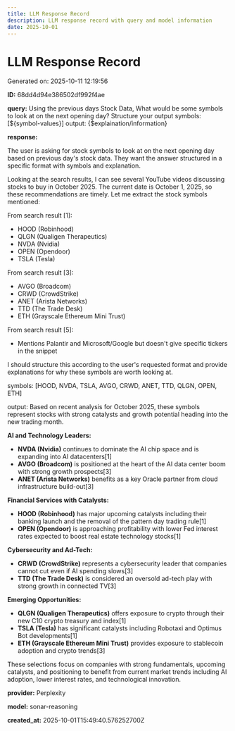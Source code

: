 ```yaml
---
title: LLM Response Record
description: LLM response record with query and model information
date: 2025-10-01
---
```


# LLM Response Record

Generated on: 2025-10-11 12:19:56

**ID:** 68dd4d94e386502df992f4ae

**query:** Using the previous days Stock Data, What would be some symbols to look at on the next opening day? 
Structure your output
symbols: [${symbol-values}]
output: {$explaination/information}

**response:**

<think>
The user is asking for stock symbols to look at on the next opening day based on previous day's stock data. They want the answer structured in a specific format with symbols and explanation.

Looking at the search results, I can see several YouTube videos discussing stocks to buy in October 2025. The current date is October 1, 2025, so these recommendations are timely. Let me extract the stock symbols mentioned:

From search result [1]:
- HOOD (Robinhood)
- QLGN (Qualigen Therapeutics) 
- NVDA (Nvidia)
- OPEN (Opendoor)
- TSLA (Tesla)

From search result [3]:
- AVGO (Broadcom)
- CRWD (CrowdStrike)
- ANET (Arista Networks)
- TTD (The Trade Desk)
- ETH (Grayscale Ethereum Mini Trust)

From search result [5]:
- Mentions Palantir and Microsoft/Google but doesn't give specific tickers in the snippet

I should structure this according to the user's requested format and provide explanations for why these symbols are worth looking at.
</think>

symbols: [HOOD, NVDA, TSLA, AVGO, CRWD, ANET, TTD, QLGN, OPEN, ETH]

output: Based on recent analysis for October 2025, these symbols represent stocks with strong catalysts and growth potential heading into the new trading month.

**AI and Technology Leaders:**
- **NVDA (Nvidia)** continues to dominate the AI chip space and is expanding into AI datacenters[1]
- **AVGO (Broadcom)** is positioned at the heart of the AI data center boom with strong growth prospects[3]
- **ANET (Arista Networks)** benefits as a key Oracle partner from cloud infrastructure build-out[3]

**Financial Services with Catalysts:**
- **HOOD (Robinhood)** has major upcoming catalysts including their banking launch and the removal of the pattern day trading rule[1]
- **OPEN (Opendoor)** is approaching profitability with lower Fed interest rates expected to boost real estate technology stocks[1]

**Cybersecurity and Ad-Tech:**
- **CRWD (CrowdStrike)** represents a cybersecurity leader that companies cannot cut even if AI spending slows[3]
- **TTD (The Trade Desk)** is considered an oversold ad-tech play with strong growth in connected TV[3]

**Emerging Opportunities:**
- **QLGN (Qualigen Therapeutics)** offers exposure to crypto through their new C10 crypto treasury and index[1]
- **TSLA (Tesla)** has significant catalysts including Robotaxi and Optimus Bot developments[1]
- **ETH (Grayscale Ethereum Mini Trust)** provides exposure to stablecoin adoption and crypto trends[3]

These selections focus on companies with strong fundamentals, upcoming catalysts, and positioning to benefit from current market trends including AI adoption, lower interest rates, and technological innovation.

**provider:** Perplexity

**model:** sonar-reasoning

**created_at:** 2025-10-01T15:49:40.576252700Z

